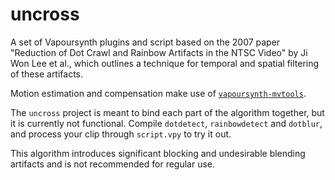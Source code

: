 # uncross
A set of Vapoursynth plugins and script based on the 2007 paper "Reduction of Dot Crawl and Rainbow Artifacts in the NTSC Video" by Ji Won Lee et al., which outlines a technique for temporal and spatial filtering of these artifacts.

Motion estimation and compensation make use of [`vapoursynth-mvtools`](https://github.com/dubhater/vapoursynth-mvtools).

The `uncross` project is meant to bind each part of the algorithm together, but it is currently not functional. Compile `dotdetect`, `rainbowdetect` and `dotblur`, and process your clip through `script.vpy` to try it out.

This algorithm introduces significant blocking and undesirable blending artifacts and is not recommended for regular use.
